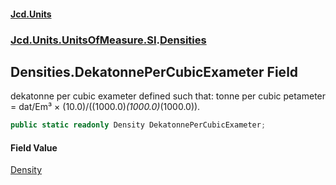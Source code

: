 #### [Jcd.Units](index 'index')
### [Jcd.Units.UnitsOfMeasure.SI](Jcd.Units.UnitsOfMeasure.SI 'Jcd.Units.UnitsOfMeasure.SI').[Densities](Densities 'Jcd.Units.UnitsOfMeasure.SI.Densities')

## Densities.DekatonnePerCubicExameter Field

dekatonne per cubic exameter defined such that: tonne per cubic petameter = dat/Em³ ×
(10.0)/((1000.0)*(1000.0)*(1000.0)).

```csharp
public static readonly Density DekatonnePerCubicExameter;
```

#### Field Value
[Density](Density 'Jcd.Units.UnitTypes.Density')
